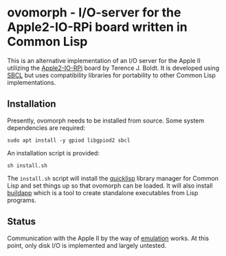 # ovomorph - I/O-server for the Apple2-IO-RPi board written in Common Lisp

This is an alternative implementation of an I/O server for the Apple
II utilizing the
[Apple2-IO-RPi](https://github.com/tjboldt/Apple2-IO-RPi) board by
Terence J. Boldt.  It is developed using [SBCL](http://www.sbcl.org/)
but uses compatibility libraries for portability to other Common Lisp
implementations.

## Installation

Presently, ovomorph needs to be installed from source.  Some system
dependencies are required:

    sudo apt install -y gpiod libgpiod2 sbcl

An installation script is provided:

    sh install.sh
    
The `install.sh` script will install the
[quicklisp](https://www.quicklisp.org/beta/) library manager for
Common Lisp and set things up so that ovomorph can be loaded.  It will
also install [buildapp](https://www.xach.com/lisp/buildapp/) which is
a tool to create standalone executables from Lisp programs.

## Status

Communication with the Apple II by the way of
[emulation](https://github.com/hanshuebner/jace) works.  At this
point, only disk I/O is implemented and largely untested.

